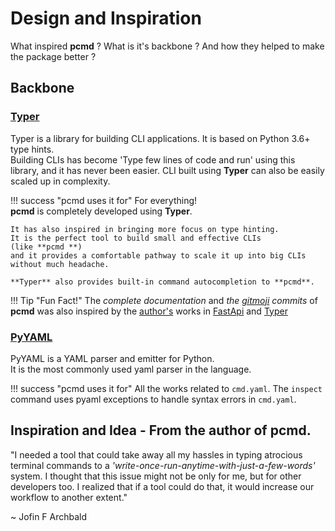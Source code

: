 # Design and Inspiration
What inspired **pcmd** ? What is it's backbone ? And how they helped to make the package better ? 

## Backbone
### <a href="https://typer.tiangolo.com/" class="link" target="_blank">Typer</a>
Typer is a library for building CLI applications. It is based on Python 3.6+ type hints.  
Building CLIs has become 'Type few lines of code and run' using this library, and it has never been easier.
CLI built using **Typer** can also be easily scaled up in complexity.

!!! success "pcmd uses it for"
    For everything!   
    **pcmd** is completely developed using **Typer**.  
    
    It has also inspired in bringing more focus on type hinting.
    It is the perfect tool to build small and effective CLIs  
    (like **pcmd **)
    and it provides a comfortable pathway to scale it up into big CLIs without much headache.
      
    **Typer** also provides built-in command autocompletion to **pcmd**.

!!! Tip "Fun Fact!"
    The *complete documentation* and *the <a href="https://gitmoji.dev/" class="link" target="_blank">gitmoji</a> commits* of **pcmd** was also inspired by the 
    <a target="_blank" class="link" href="https://tiangolo.com/">author's</a> 
    works in <a href="https://fastapi.tiangolo.com/" class="link" target="_blank">FastApi</a> 
    and <a href="https://typer.tiangolo.com/" class="link" target="_blank">Typer</a>

### <a href="https://pyyaml.org/wiki/PyYAMLDocumentation" class="link" target="_blank">PyYAML</a>
PyYAML is a YAML parser and emitter for Python.  
It is the most commonly used yaml parser in the language.

!!! success "pcmd uses it for"
    All the works related to `cmd.yaml`. The `inspect` command uses pyaml exceptions to handle syntax errors in `cmd.yaml`.


## Inspiration and Idea - From the author of pcmd.

"I needed a tool that could take away all my hassles
in typing atrocious terminal commands to a
*'write-once-run-anytime-with-just-a-few-words'* system.
I thought that this issue might not be only for me, but
for other developers too. I realized that if a tool could
do that, it would increase our workflow to another extent."  
    
~ Jofin F Archbald